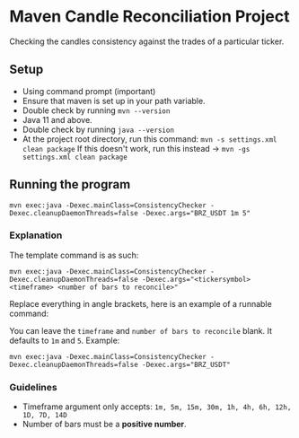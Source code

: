 # Maven Candle Reconciliation Project
Checking the candles consistency against the trades of a particular ticker.

## Setup
- Using command prompt (important)
- Ensure that maven is set up in your path variable.
- Double check by running `mvn --version`
- Java 11 and above.
- Double check by running `java --version`
- At the project root directory, run this command:
`mvn -s settings.xml clean package` If this doesn't work, run this instead -> `mvn -gs settings.xml clean package `


## Running the program

`mvn exec:java -Dexec.mainClass=ConsistencyChecker -Dexec.cleanupDaemonThreads=false -Dexec.args="BRZ_USDT 1m 5"`

### Explanation
The template command is as such:

`mvn exec:java -Dexec.mainClass=ConsistencyChecker -Dexec.cleanupDaemonThreads=false -Dexec.args="<tickersymbol> <timeframe> <number of bars to reconcile>"`

Replace everything in angle brackets, here is an example of a runnable command: 

You can leave the `timeframe` and `number of bars to reconcile` blank. It defaults to `1m` and `5`. Example:

`mvn exec:java -Dexec.mainClass=ConsistencyChecker -Dexec.cleanupDaemonThreads=false -Dexec.args="BRZ_USDT"`
  
### Guidelines
- Timeframe argument only accepts:
`1m, 5m, 15m, 30m, 1h, 4h, 6h, 12h, 1D, 7D, 14D`
- Number of bars must be a __positive number__.
